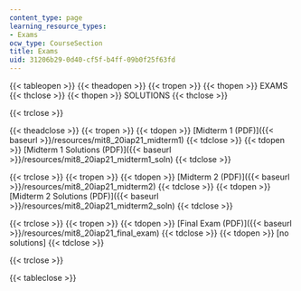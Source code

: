 ```yaml
---
content_type: page
learning_resource_types:
- Exams
ocw_type: CourseSection
title: Exams
uid: 31206b29-0d40-cf5f-b4ff-09b0f25f63fd
---
```


{{< tableopen >}}
{{< theadopen >}}
{{< tropen >}}
{{< thopen >}}
EXAMS
{{< thclose >}}
{{< thopen >}}
SOLUTIONS
{{< thclose >}}

{{< trclose >}}

{{< theadclose >}}
{{< tropen >}}
{{< tdopen >}}
[Midterm 1 (PDF)]({{< baseurl >}}/resources/mit8_20iap21_midterm1)
{{< tdclose >}}
{{< tdopen >}}
[Midterm 1 Solutions (PDF)]({{< baseurl >}}/resources/mit8_20iap21_midterm1_soln)
{{< tdclose >}}

{{< trclose >}}
{{< tropen >}}
{{< tdopen >}}
[Midterm 2 (PDF)]({{< baseurl >}}/resources/mit8_20iap21_midterm2)
{{< tdclose >}}
{{< tdopen >}}
[Midterm 2 Solutions (PDF)]({{< baseurl >}}/resources/mit8_20iap21_midterm2_soln)
{{< tdclose >}}

{{< trclose >}}
{{< tropen >}}
{{< tdopen >}}
[Final Exam (PDF)]({{< baseurl >}}/resources/mit8_20iap21_final_exam)
{{< tdclose >}}
{{< tdopen >}}
\[no solutions\]
{{< tdclose >}}

{{< trclose >}}

{{< tableclose >}}